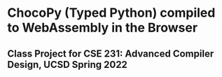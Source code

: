 # ChocoPy (Typed Python) compiled to WebAssembly in the Browser
## Class Project for CSE 231: Advanced Compiler Design, UCSD Spring 2022

